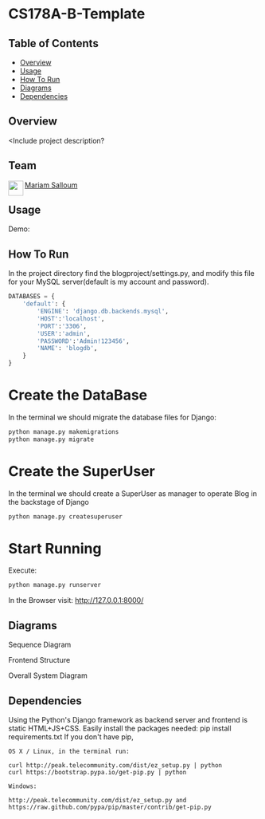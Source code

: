 # CS178A-B-Template

## Table of Contents
- [Overview](#overview)
- [Usage](#usage)
- [How To Run](#how-to-run)
- [Diagrams](#diagrams)
- [Dependencies](#dependencies)

## Overview
<Include project description?

## Team
<a href="https://github.com/msalloum" target="_blank"><img src="https://avatars3.githubusercontent.com/u/1790819?s=400&v=4" align="left" height="30px">Mariam Salloum </a>

## Usage
Demo: <Link to youtube video>

<Screenshot of application>

## How To Run
In the project directory find the blogproject/settings.py, and modify this file for your MySQL server(default is my account and password).
```python
DATABASES = {
    'default': {
        'ENGINE': 'django.db.backends.mysql',
        'HOST':'localhost',
        'PORT':'3306',
        'USER':'admin',
        'PASSWORD':'Admin!123456',
        'NAME': 'blogdb',
    }
}
```
# Create the DataBase
In the terminal we should migrate the database files for Django:
```bash
python manage.py makemigrations
python manage.py migrate
```
# Create the SuperUser

In the terminal we should create a SuperUser as manager to operate Blog in the backstage of Django
```bash
python manage.py createsuperuser
```
# Start Running
Execute: 
 ```bash
python manage.py runserver
```
In the Browser visit: http://127.0.0.1:8000/


## Diagrams

Sequence Diagram

Frontend Structure


Overall System Diagram

## Dependencies
Using the Python's Django framework as backend server and frontend is static HTML+JS+CSS. 
Easily install the packages needed: pip install requirements.txt 
If you don't have pip, 

    OS X / Linux, in the terminal run:

    curl http://peak.telecommunity.com/dist/ez_setup.py | python
    curl https://bootstrap.pypa.io/get-pip.py | python

    Windows:

    http://peak.telecommunity.com/dist/ez_setup.py and https://raw.github.com/pypa/pip/master/contrib/get-pip.py 


